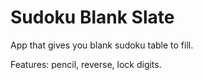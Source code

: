 # Sudoku Blank Slate
App that gives you blank sudoku table to fill.

Features: pencil, reverse, lock digits.
